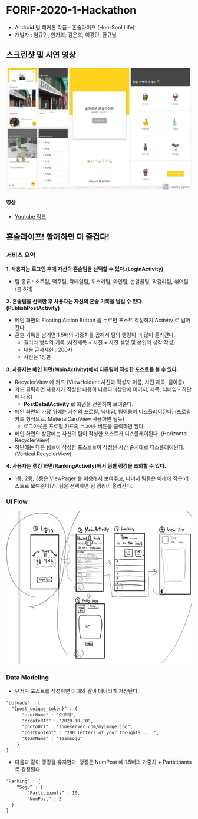 # FORIF-2020-1-Hackathon
* Android 팀 해커톤 작품 - 혼술라이프 (Hon-Sool Life)
* 개발자 : 임규민, 한가희, 김은호, 이강민, 환규님 



## 스크린샷 및 시연 영상 

![My Post](my_post.png)



#### 영상 

* [Youtube 링크](https://youtu.be/WgFu_LUoCO8)



## 혼술라이프! 함께하면 더 즐겁다!

### 서비스 요약 
**1. 사용자는 로그인 후에 자신의 혼술팀을 선택할 수 있다.(LoginActivity)**

  * 팀 종류 : 소주팀, 맥주팀, 칵테일팀, 위스키팀, 와인팀, 논알콜팀, 막걸리팀, 섞어팀 (총 8개)

**2. 혼술팀을 선택한 후 사용자는 자신의 혼술 기록을 남길 수 있다.(PublishPostActivity)** 
  * 메인 화면의 Floating Action Button 을 누르면 포스트 작성하기 Activity 로 넘어간다.
  * 혼술 기록을 남기면 1.5배의 가중치를 곱해서 팀의 랭킹이 더 많이 올라간다. 
    * 갤러리 형식의 기록 (사진제목 + 사진 + 사진 설명 및 본인의 생각 작성)
    * 내용 글자제한 : 200자 
    * 사진은 1장만 
    

**3. 사용자는 메인 화면(MainActivity)에서 다른팀이 작성한 포스트를 볼 수 있다.**
  * RecyclerView 에 카드 (ViewHolder : 사진과 작성자 이름, 사진 제목, 팀이름)
  * 카드 클릭하면 사용자가 작성한 내용이 나온다. (상단에 이미지, 제목, 닉네임 - 하단에 내용)
    * **PostDetailActivity** 로 화면을 전환하여 보여준다. 
  * 메인 화면의 가장 위에는 자신의 프로필, 닉네임, 팀이름이 디스플레이된다. (프로필 카드 형식으로. MaterialCardView 사용하면 될듯)
    * 로그아웃은 프로필 카드의 `로그아웃` 버튼을 클릭하면 된다. 
  * 메인 화면의 상단에는 자신의 팀이 작성한 포스트가 디스플레이된다. (Horizontal RecyclerView)
  * 하단에는 다른 팀들이 작성한 포스트들이 작성된 시간 순서대로 디스플레이된다. (Vertical RecyclerView)

**4. 사용자는 랭킹 화면(RankingActivity)에서 팀별 랭킹을 조회할 수 있다.**
  * 1등, 2등, 3등은 ViewPager 를 이용해서 보여주고, 나머지 팀들은 아래에 작은 리스트로 보여준다(?).
팀을 선택하면 팀 랭킹이 올라간다. 

### UI Flow 

![UI-PICTURE](Screenshot_20200714-163837_Squid.jpg)

### Data Modeling 
* 유저가 포스트를 작성하면 아래와 같이 데이터가 저장된다. 
```
"Uploads" : {
  "{post_unique_token}" : {
      "userName" : "아무개", 
      "createdAt" : "2020-10-10", 
      "photoUrl" : "someserver.com/myimage.jpg", 
      "postContent" : "200 letters of your thoughts ... ", 
      "teamName" : "TeamSoju"
    }
}
```


* 다음과 같이 랭킹을 유지한다. 랭킹은 NumPost 에 1.5배의 가중치 + Participants 로 결정된다. 
```
“Ranking” : {
	“Soju” : {
		“Participants” : 10, 
		“NumPost” : 5
  }
}
```

